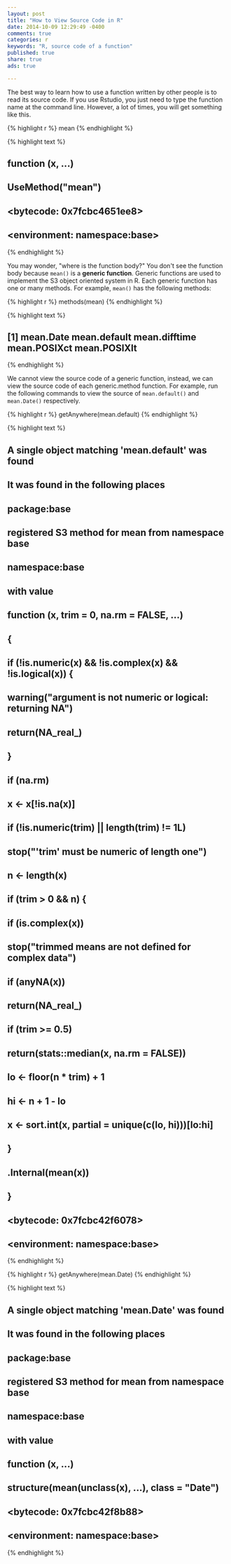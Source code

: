 ```yaml
---
layout: post
title: "How to View Source Code in R"
date: 2014-10-09 12:29:49 -0400
comments: true
categories: r
keywords: "R, source code of a function"
published: true
share: true
ads: true

---
```


The best way to learn how to use a function written by other people is to read its source code. If you use Rstudio, you just need to type the function name at the command line. However, a lot of times, you will get something like this. 


{% highlight r %}
mean
{% endhighlight %}



{% highlight text %}
## function (x, ...) 
## UseMethod("mean")
## <bytecode: 0x7fcbc4651ee8>
## <environment: namespace:base>
{% endhighlight %}

You may wonder, "where is the function body?" You don't see the function body because `mean()` is a **generic function**. Generic functions are used to implement the S3 object oriented system in R. Each generic function has one or many methods. For example, `mean()` has the following methods:


{% highlight r %}
methods(mean)
{% endhighlight %}



{% highlight text %}
## [1] mean.Date     mean.default  mean.difftime mean.POSIXct  mean.POSIXlt
{% endhighlight %}

We cannot view the source code of a generic function, instead, we can view the source code of each generic.method function. For example, run the following commands to view the source of `mean.default()` and `mean.Date()` respectively.


{% highlight r %}
getAnywhere(mean.default)
{% endhighlight %}



{% highlight text %}
## A single object matching 'mean.default' was found
## It was found in the following places
##   package:base
##   registered S3 method for mean from namespace base
##   namespace:base
## with value
## 
## function (x, trim = 0, na.rm = FALSE, ...) 
## {
##     if (!is.numeric(x) && !is.complex(x) && !is.logical(x)) {
##         warning("argument is not numeric or logical: returning NA")
##         return(NA_real_)
##     }
##     if (na.rm) 
##         x <- x[!is.na(x)]
##     if (!is.numeric(trim) || length(trim) != 1L) 
##         stop("'trim' must be numeric of length one")
##     n <- length(x)
##     if (trim > 0 && n) {
##         if (is.complex(x)) 
##             stop("trimmed means are not defined for complex data")
##         if (anyNA(x)) 
##             return(NA_real_)
##         if (trim >= 0.5) 
##             return(stats::median(x, na.rm = FALSE))
##         lo <- floor(n * trim) + 1
##         hi <- n + 1 - lo
##         x <- sort.int(x, partial = unique(c(lo, hi)))[lo:hi]
##     }
##     .Internal(mean(x))
## }
## <bytecode: 0x7fcbc42f6078>
## <environment: namespace:base>
{% endhighlight %}



{% highlight r %}
getAnywhere(mean.Date)
{% endhighlight %}



{% highlight text %}
## A single object matching 'mean.Date' was found
## It was found in the following places
##   package:base
##   registered S3 method for mean from namespace base
##   namespace:base
## with value
## 
## function (x, ...) 
## structure(mean(unclass(x), ...), class = "Date")
## <bytecode: 0x7fcbc42f8b88>
## <environment: namespace:base>
{% endhighlight %}

